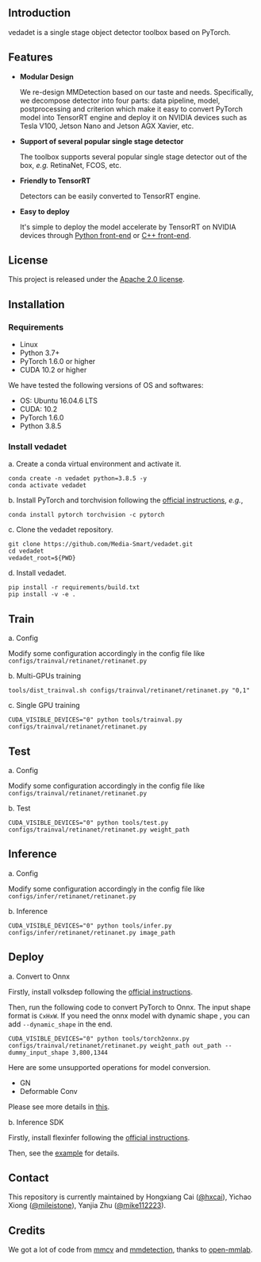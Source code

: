 ## Introduction
vedadet is a single stage object detector toolbox based on PyTorch.

## Features

- **Modular Design**

  We re-design MMDetection based on our taste and needs. Specifically, we decompose detector into four parts: data pipeline, model, postprocessing and criterion which make it easy to convert PyTorch model into TensorRT engine and deploy it on NVIDIA devices such as Tesla V100, Jetson Nano and Jetson AGX Xavier, etc.

- **Support of several popular single stage detector**

  The toolbox supports several popular single stage detector out of the box, *e.g.* RetinaNet, FCOS, etc.
 
- **Friendly to TensorRT**
  
  Detectors can be easily converted to TensorRT engine.
  
- **Easy to deploy**
  
  It's simple to deploy the model accelerate by TensorRT on NVIDIA devices through [Python front-end](https://github.com/Media-Smart/flexinfer) or [C++ front-end](https://github.com/Media-Smart/cheetahinfer).

## License

This project is released under the [Apache 2.0 license](LICENSE).

## Installation
### Requirements

- Linux
- Python 3.7+
- PyTorch 1.6.0 or higher
- CUDA 10.2 or higher

We have tested the following versions of OS and softwares:

- OS: Ubuntu 16.04.6 LTS
- CUDA: 10.2
- PyTorch 1.6.0
- Python 3.8.5

### Install vedadet

a. Create a conda virtual environment and activate it.

```shell
conda create -n vedadet python=3.8.5 -y
conda activate vedadet
```

b. Install PyTorch and torchvision following the [official instructions](https://pytorch.org/), *e.g.*,

```shell
conda install pytorch torchvision -c pytorch
```

c. Clone the vedadet repository.

```shell
git clone https://github.com/Media-Smart/vedadet.git
cd vedadet
vedadet_root=${PWD}
```

d. Install vedadet.

```shell
pip install -r requirements/build.txt
pip install -v -e .
```

## Train

a. Config

Modify some configuration accordingly in the config file like `configs/trainval/retinanet/retinanet.py`

b. Multi-GPUs training
```shell
tools/dist_trainval.sh configs/trainval/retinanet/retinanet.py "0,1"
```

c. Single GPU training
```shell
CUDA_VISIBLE_DEVICES="0" python tools/trainval.py configs/trainval/retinanet/retinanet.py
```

## Test

a. Config

Modify some configuration accordingly in the config file like `configs/trainval/retinanet/retinanet.py`

b. Test
```shell
CUDA_VISIBLE_DEVICES="0" python tools/test.py configs/trainval/retinanet/retinanet.py weight_path
```

## Inference

a. Config

Modify some configuration accordingly in the config file like `configs/infer/retinanet/retinanet.py`

b. Inference

```shell
CUDA_VISIBLE_DEVICES="0" python tools/infer.py configs/infer/retinanet/retinanet.py image_path
```

## Deploy

a. Convert to Onnx

Firstly, install volksdep following the [official instructions](https://github.com/Media-Smart/volksdep).

Then, run the following code to convert PyTorch to Onnx. The input shape format is `CxHxW`. If you need the onnx model with dynamic shape , you can add `--dynamic_shape` in the end.

```shell
CUDA_VISIBLE_DEVICES="0" python tools/torch2onnx.py configs/trainval/retinanet/retinanet.py weight_path out_path --dummy_input_shape 3,800,1344
```

Here are some unsupported operations for model conversion.
- GN
- Deformable Conv

Please see more details in [this](https://pytorch.org/docs/stable/onnx.html).

b. Inference SDK

Firstly, install flexinfer following the [official instructions](https://github.com/Media-Smart/flexinfer).

Then, see the [example](https://github.com/Media-Smart/flexinfer/tree/master/examples/object_detection) for details.

## Contact

This repository is currently maintained by Hongxiang Cai ([@hxcai](http://github.com/hxcai)), Yichao Xiong ([@mileistone](https://github.com/mileistone)), Yanjia Zhu ([@mike112223](http://github.com/mike112223)).

## Credits
We got a lot of code from [mmcv](https://github.com/open-mmlab/mmcv) and [mmdetection](https://github.com/open-mmlab/mmdetection), thanks to [open-mmlab](https://github.com/open-mmlab).

